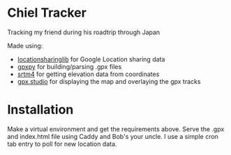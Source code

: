 # Chiel Tracker
Tracking my friend during his roadtrip through Japan

Made using:
 * [locationsharinglib](https://github.com/costastf/locationsharinglib) for Google Location sharing data
 * [gpxpy](https://github.com/tkrajina/gpxpy) for building/parsing .gpx files
 * [srtm4](https://github.com/centreborelli/srtm4) for getting elevation data from coordinates
 * [gpx.studio](https://github.com/gpxstudio/gpxstudio.github.io) for displaying the map and overlaying the gpx tracks

# Installation
Make a virtual environment and get the requirements above. Serve the .gpx and index.html file using Caddy and Bob's your uncle. I use a simple cron tab entry to poll for new location data.
